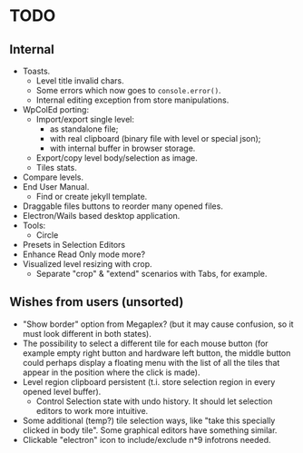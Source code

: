 # TODO

## Internal

- Toasts.
  - Level title invalid chars.
  - Some errors which now goes to `console.error()`.
  - Internal editing exception from store manipulations.
- WpColEd porting:
  - Import/export single level:
    - as standalone file;
    - with real clipboard (binary file with level or special json);
    - with internal buffer in browser storage.
  - Export/copy level body/selection as image.
  - Tiles stats.
- Compare levels.
- End User Manual.
  - Find or create jekyll template.
- Draggable files buttons to reorder many opened files.
- Electron/Wails based desktop application.
- Tools:
  - Circle
- Presets in Selection Editors
- Enhance Read Only mode more?
- Visualized level resizing with crop.
  - Separate "crop" & "extend" scenarios with Tabs, for example.

## Wishes from users (unsorted)

- "Show border" option from Megaplex? (but it may cause confusion, so it must
  look different in both states).
- The possibility to select a different tile for each mouse button (for example
  empty right button and hardware left button, the middle button could perhaps
  display a floating menu with the list of all the tiles that appear in the
  position where the click is made).
- Level region clipboard persistent (t.i. store selection region in every opened
  level buffer).
  - Control Selection state with undo history. It should let selection editors
    to work more intuitive.
- Some additional (temp?) tile selection ways, like "take this specially clicked
  in body tile". Some graphical editors have something similar.
- Clickable "electron" icon to include/exclude n\*9 infotrons needed.
